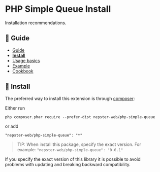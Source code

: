 PHP Simple Queue Install
========================

Installation recommendations.


## :book: Guide

* [Guide](./README.md)
* **[Install](./install.md)**
* [Usage basics](./usage.md)
* [Example](./example.md)
* [Cookbook](./cookbook.md)


## :page_facing_up: Install

The preferred way to install this extension is through [composer](http://getcomposer.org/download/):

Either run

```
php composer.phar require --prefer-dist nepster-web/php-simple-queue
```

or add

```
"nepster-web/php-simple-queue": "*"
```



> TIP:  When install this package, specify the exact version. For example: `"nepster-web/php-simple-queue": "0.0.1"`

If you specify the exact version of this library it is possible to avoid problems with updating and breaking backward compatibility.